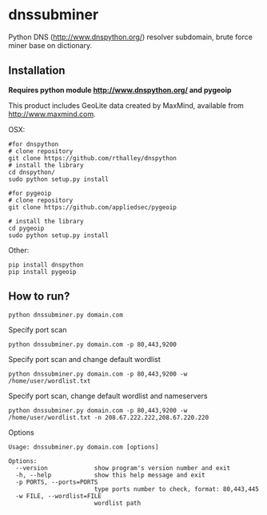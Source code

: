 # dnssubminer
Python DNS (http://www.dnspython.org/) resolver subdomain, brute force miner base on dictionary.

## Installation
**Requires python module http://www.dnspython.org/ and pygeoip**

This product includes GeoLite data created by MaxMind, available from 
<a href="http://www.maxmind.com">http://www.maxmind.com</a>.

OSX:

```
#for dnspython
# clone repository
git clone https://github.com/rthalley/dnspython
# install the library
cd dnspython/
sudo python setup.py install

#for pygeoip
# clone repository
git clone https://github.com/appliedsec/pygeoip
 
# install the library
cd pygeoip
sudo python setup.py install

```

Other:
```
pip install dnspython
pip install pygeoip
```

## How to run?

```
python dnssubminer.py domain.com
```

Specify port scan
```
python dnssubminer.py domain.com -p 80,443,9200
```

Specify port scan and change default wordlist
```
python dnssubminer.py domain.com -p 80,443,9200 -w /home/user/wordlist.txt
```

Specify port scan, change default wordlist and nameservers
```
python dnssubminer.py domain.com -p 80,443,9200 -w /home/user/wordlist.txt -n 208.67.222.222,208.67.220.220
```

Options
```
Usage: dnssubminer.py domain.com [options]

Options:
  --version             show program's version number and exit
  -h, --help            show this help message and exit
  -p PORTS, --ports=PORTS
                        type ports number to check, format: 80,443,445
  -w FILE, --wordlist=FILE
                        wordlist path
```
